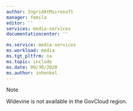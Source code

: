 ```yaml
---
author: IngridAtMicrosoft
manager: femila
editor: ''
services: media-services
documentationcenter: ''

ms.service: media-services
ms.workload: media
ms.tgt_pltfrm: na
ms.topic: include
ms.date: 09/30/2020
ms.author: inhenkel
---
```


> [!NOTE]
> Widevine is not available in the GovCloud region.